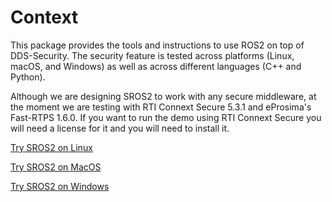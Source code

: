 # Context

This package provides the tools and instructions to use ROS2 on top of DDS-Security.
The security feature is tested across platforms (Linux, macOS, and Windows) as well as across different languages (C++ and Python).

Although we are designing SROS2 to work with any secure middleware, at the moment we are testing with RTI Connext Secure 5.3.1 and eProsima's Fast-RTPS 1.6.0.
If you want to run the demo using RTI Connext Secure you will need a license for it and you will need to install it.


[Try SROS2 on Linux](SROS2_Linux.md)

[Try SROS2 on MacOS](SROS2_MacOS.md)

[Try SROS2 on Windows](SROS2_Windows.md)
